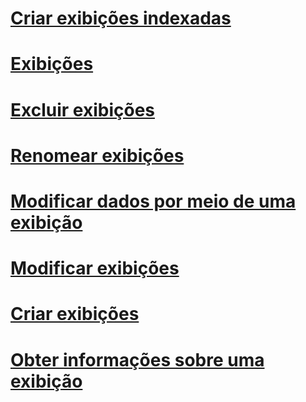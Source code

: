 # [Criar exibições indexadas](create-indexed-views.md)
# [Exibições](views.md)
# [Excluir exibições](delete-views.md)
# [Renomear exibições](rename-views.md)
# [Modificar dados por meio de uma exibição](modify-data-through-a-view.md)
# [Modificar exibições](modify-views.md)
# [Criar exibições](create-views.md)
# [Obter informações sobre uma exibição](get-information-about-a-view.md)
